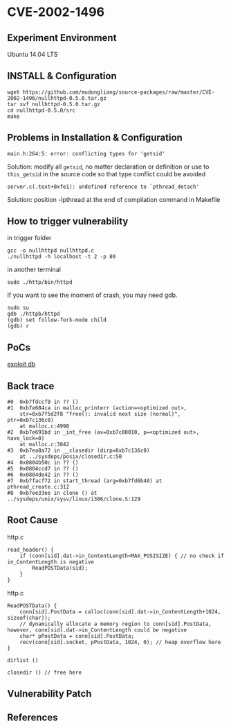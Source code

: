 # CVE-2002-1496

## Experiment Environment
Ubuntu 14.04 LTS

## INSTALL & Configuration
```
wget https://github.com/mudongliang/source-packages/raw/master/CVE-2002-1496/nullhttpd-0.5.0.tar.gz
tar xvf nullhttpd-0.5.0.tar.gz
cd nullhttpd-0.5.0/src
make
```

## Problems in Installation & Configuration
```
main.h:264:5: error: conflicting types for 'getsid'
```
Solution: modify all `getsid`, no matter declaration or definition or use to `this_getsid` in the source code so that type conflict could be avoided

```
server.c(.text+0xfe1): undefined reference to `pthread_detach'
```
Solution: position -lpthread at the end of compilation command in Makefile

## How to trigger vulnerability
in trigger folder

```
gcc -o nullhttpd nullhttpd.c
./nullhttpd -h localhost -t 2 -p 80
```

in another terminal
```
sudo ./http/bin/httpd
```

If you want to see the moment of crash, you may need gdb.
```
sudo su
gdb ./httpb/httpd
(gdb) set follow-fork-mode child
(gdb) r

```
## PoCs
[exploit db](https://www.exploit-db.com/exploits/21818/)


## Back trace
```
#0  0xb7fdccf9 in ?? ()
#1  0xb7e684ca in malloc_printerr (action=<optimized out>, 
    str=0xb7f5d2f8 "free(): invalid next size (normal)", ptr=0xb7c136c0)
    at malloc.c:4998
#2  0xb7e691bd in _int_free (av=0xb7c00010, p=<optimized out>, have_lock=0)
    at malloc.c:3842
#3  0xb7ea8a72 in __closedir (dirp=0xb7c136c0)
    at ../sysdeps/posix/closedir.c:50
#4  0x0804b50c in ?? ()
#5  0x0804ccd7 in ?? ()
#6  0x0804de42 in ?? ()
#7  0xb7facf72 in start_thread (arg=0xb7fd6b40) at pthread_create.c:312
#8  0xb7ee33ee in clone () at ../sysdeps/unix/sysv/linux/i386/clone.S:129
```

## Root Cause
http.c
```
read_header() {
	if (conn[sid].dat->in_ContentLength<MAX_POSISIZE) { // no check if in_ContentLength is negative
		ReadPOSTData(sid);
	}
}
```

http.c
```
ReadPOSTData() {
	conn[sid].PostData = calloc(conn[sid].dat->in_ContentLength+1024, sizeof(char));
	// dynamically allocate a memory region to conn[sid].PostData, however, conn[sid].dat->in_ContentLength could be negative
	char* pPostData = conn[sid].PostData;
	recv(conn[sid].socket, pPostData, 1024, 0); // heap overflow here
}
```
```
dirlist ()

closedir () // free here
```

## Vulnerability Patch

## References
